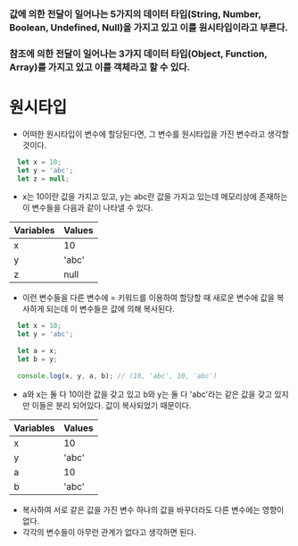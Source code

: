 ### 값에 의한 전달이 일어나는 5가지의 데이터  타입(String, Number, Boolean, Undefined, Null)을 가지고 있고 이를 원시타입이라고 부른다.
### 참조에 의한 전달이 일어나는 3갸지 데이터 타입(Object, Function, Array)를 가지고 있고 이를 객체라고 할 수 있다.

# 원시타입
- 어떠한 원시타입이 변수에 할당된다면, 그 변수를 원시타입을 가진 변수라고 생각할 것이다.
```javascript
  let x = 10;
  let y = 'abc';
  let z = null;
```
- x는 10이란 값을 가지고 있고, y는 abc란 값을 가지고 있는데 메모리상에 존재하는 이 변수들을 다음과 같이 나타낼 수 있다.

|Variables|Values|
|---|---|
|x|10|
|y|'abc'|
|z|null|

- 이런 변수들을 다른 변수에 = 키워드를 이용하여 할당할 때 새로운 변수에 값을 복사하게 되는데 이 변수들은 값에 의해 복사된다.
```javascript
  let x = 10;
  let y = 'abc';
  
  let a = x;
  let b = y;
  
  console.log(x, y, a, b); // (10, 'abc', 10, 'abc')
```
- a와 x는 둘 다 10이란 값을 갖고 있고 b와 y는 둘 다 'abc'라는 같은 값을 갖고 있지만 이들은 분리 되어있다. 값이 복사되었기 때문이다.

|Variables|Values|
|---|---|
|x|10|
|y|'abc'|
|a|10|
|b|'abc'|

- 복사하여 서로 같은 값을 가진 변수 하나의 값을 바꾸더라도 다른 변수에는 영향이 없다.
- 각각의 변수들이 아무런 관계가 없다고 생각하면 된다.
